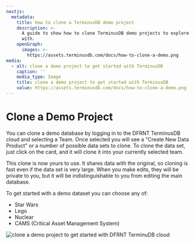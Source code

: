 ```yaml
---
nextjs:
  metadata:
    title: How to clone a TerminusDB demo project
    description: >-
      A guide to show how to clone TerminusDB demo projects to explore and play
      with.
    openGraph:
      images: >-
        https://assets.terminusdb.com/docs/how-to-clone-a-demo.png
media:
  - alt: clone a demo project to get started with TerminusDB
    caption: ''
    media_type: Image
    title: clone a demo project to get started with TerminusDB
    value: https://assets.terminusdb.com/docs/how-to-clone-a-demo.png
---
```


# Clone a Demo Project

You can clone a demo database by logging in to the DFRNT TerminusDB cloud and selecting a Team. Once selected you will see a "Create New Data Product" or a number of possible data sets to clone. To clone the data set, just click on the card, and it will clone it into your currently selected team.

This clone is now yours to use. It shares data with the original, so cloning is fast even if the data set is very large. When you make edits, they will be private to you, but it will be indistinguishable to you from editing the main database.

To get started with a demo dataset you can choose any of:

*   Star Wars
*   Lego
*   Nuclear
*   CAMS (Critical Asset Management System)

![clone a demo project to get started with DFRNT TerminuDB cloud](https://assets.terminusdb.com/docs/how-to-clone-a-demo.png)